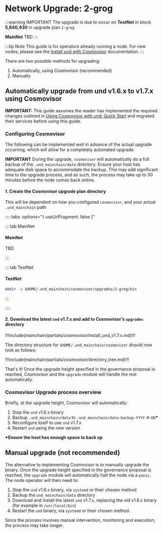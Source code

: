 # Network Upgrade: 2-grog

:::warning IMPORTANT
The upgrade is due to occur on **TestNet** in block **5,840,430** in upgrade plan `2-grog`

**MainNet** TBD
:::

:::tip Note
This guide is for operators already running a node. For new nodes, please see the
[Install und with Cosmovisor](../software/cosmovisor/install_und_with_cosmovisor.md)
documentation.
:::

There are two possible methods for upgrading:

1. Automatically, using Cosmovisor (recommended)
2. Manually

## Automatically upgrade from und v1.6.x to v1.7.x using Cosmovisor

**IMPORTANT:** This guide assumes the reader has implemented the required changes outlined in
[Using Cosmovisor with und: Quick Start](cosmovisor.md) and migrated their services before using this guide.

### Configuring Cosmovisor

The following can be implemented well in advance of the actual upgrade occurring, which will allow
for a completely automated upgrade.

**IMPORTANT** During the upgrade, `cosmovisor` will automatically do a full backup of the `.und_mainchain/data`
directory. Ensure your host has adequate disk space to accommodate the backup. This may add significant time
to the upgrade process, and as such, the process may take up to 30 minutes before the node comes back online.

#### 1. Create the Cosmovisor upgrade plan directory

This will be dependent on how you configured `cosmovisor`, and your actual `.und_mainchain` path

:::: tabs :options="{ useUrlFragment: false }"

::: tab MainNet
#### MainNet

TBD

:::

::: tab TestNet
#### TestNet

```bash
mkdir -p $HOME/.und_mainchain/cosmovisor/upgrades/2-grog/bin
```
:::

::::

#### 2. Download the latest `und` v1.7.x and add to Cosmovisor's `upgrades` directory

!!!include(mainchain/partials/cosmovisor/install_und_v1.7.x.md)!!!

The directory structure for `$HOME/.und_mainchain/cosmovisor` should now look as follows:

!!!include(mainchain/partials/cosmovisor/directory_tree.md)!!!

That's it! Once the upgrade height specified in the governance proposal is reached, Cosmovisor and the `upgrade`
module will handle the rest automatically.

### Cosmovisor Upgrade process overview

Briefly, at the upgrade height, Cosmovisor will automatically:

1. Stop the `und` v1.6.x binary
2. Backup `.und_mainchain/data` to `.und_mainchain/data-backup-YYYY-M-DD`__*__
3. Reconfigure itself to use `und` v1.7.x
4. Restart `und` using the new version

__*Ensure the host has enough space to back up__

## Manual upgrade (not recommended)

The alternative to implementing Cosmovisor is to manually upgrade the binary. Once the upgrade height specified in the
governance proposal is reached, the `upgrade` module will automatically halt the node via a `panic`. The node operator
will then need to:

1. Stop the `und` v1.6.x binary, via `systemd` or their chosen method
2. Backup the `und_mainchain/data` directory
3. Download and install the latest `und` v1.7.x, replacing the old v1.6.x binary (for example in `/usr/local/bin`)
4. Restart the `und` binary, via `systemd` or their chosen method.

Since the process involves manual intervention, monitoring and execution, the process may take longer.
